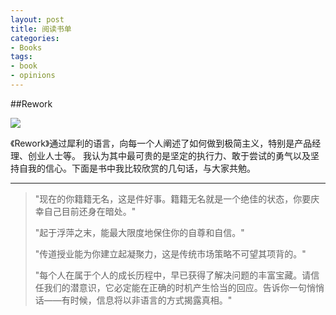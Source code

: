 ```yaml
---
layout: post
title: 阅读书单
categories:
- Books
tags:
- book
- opinions 
---
```


##Rework

<img src="http://img3.douban.com/lpic/s4502451.jpg"  target="http://book.douban.com/subject/5320866/" />

《Rework》通过犀利的语言，向每一个人阐述了如何做到极简主义，特别是产品经理、创业人士等。
我认为其中最可贵的是坚定的执行力、敢于尝试的勇气以及坚持自我的信心。下面是书中我比较欣赏的几句话，与大家共勉。

--------

>"现在的你籍籍无名，这是件好事。籍籍无名就是一个绝佳的状态，你要庆幸自己目前还身在暗处。"
>
>"起于浮萍之末，能最大限度地保住你的自尊和自信。"
>
>"传道授业能为你建立起凝聚力，这是传统市场策略不可望其项背的。"
>
>"每个人在属于个人的成长历程中，早已获得了解决问题的丰富宝藏。请信任我们的潜意识，它必定能在正确的时机产生恰当的回应。告诉你一句悄悄话——有时候，信息将以非语言的方式揭露真相。"
